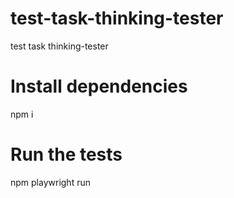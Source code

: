 # test-task-thinking-tester
test task thinking-tester

# Install dependencies
 npm i

# Run the tests 

npm playwright run